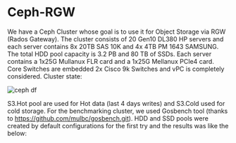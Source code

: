 # Ceph-RGW
We have a Ceph Cluster whose goal is to use it for Object Storage via RGW (Rados Gateway). The cluster consists of 20 Gen10 DL380 HP servers and each server contains 8x 20TB SAS 10K and 4x 4TB PM 1643 SAMSUNG. The total HDD pool capacity is 3.2 PB and 80 TB of SSDs. Each server contains a 1x25G Mullanux FLR card and a 1x25G Mellanux PCIe4 card. Core Switches are embedded 2x Cisco 9k Switches and vPC is completely considered. 
Cluster state:

![ceph df](https://github.com/hamidrmjd/Ceph-RGW/assets/109296831/668ab9fb-57d6-4ae9-b7f0-021b6a5288f0)


S3.Hot pool are used for Hot data (last 4 days writes) and S3.Cold used for cold storage.
For the benchmarking cluster, we used Gosbench tool (thanks to https://github.com/mulbc/gosbench.git). HDD and SSD pools were created by default configurations for the first try and the results was like the below:
